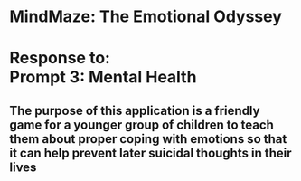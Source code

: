 # MindMaze: The Emotional Odyssey

# Response to:<br>Prompt 3: Mental Health

## The purpose of this application is a friendly game for a younger group of children to teach them about proper coping with emotions so that it can help  prevent later suicidal thoughts in their lives 
